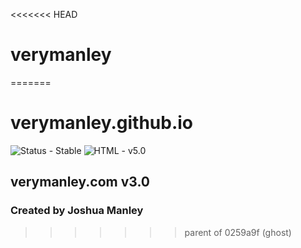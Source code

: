 <<<<<<< HEAD
# verymanley
=======
# verymanley.github.io

![Status - Stable](https://img.shields.io/badge/Status-Stable-blue.svg)
![HTML - v5.0](https://img.shields.io/badge/html-v5.0-blue.svg)

## verymanley.com v3.0

### Created by Joshua Manley





>>>>>>> parent of 0259a9f (ghost)
